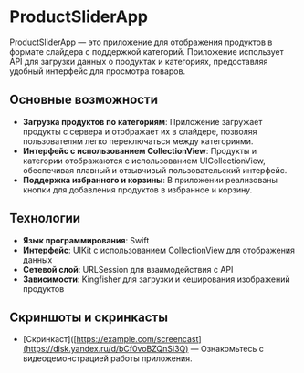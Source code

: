 # ProductSliderApp

ProductSliderApp — это приложение для отображения продуктов в формате слайдера с поддержкой категорий. Приложение использует API для загрузки данных о продуктах и категориях, предоставляя удобный интерфейс для просмотра товаров.

## Основные возможности

- **Загрузка продуктов по категориям**: Приложение загружает продукты с сервера и отображает их в слайдере, позволяя пользователям легко переключаться между категориями.
- **Интерфейс с использованием CollectionView**: Продукты и категории отображаются с использованием UICollectionView, обеспечивая плавный и отзывчивый пользовательский интерфейс.
- **Поддержка избранного и корзины**: В приложении реализованы кнопки для добавления продуктов в избранное и корзину.

## Технологии

- **Язык программирования**: Swift
- **Интерфейс**: UIKit с использованием CollectionView для отображения данных
- **Сетевой слой**: URLSession для взаимодействия с API
- **Зависимости**: Kingfisher для загрузки и кеширования изображений продуктов

## Скриншоты и скринкасты
- [Скринкаст]([https://example.com/screencast](https://disk.yandex.ru/d/bCf0voBZQnSi3Q) — Ознакомьтесь с видеодемонстрацией работы приложения.
